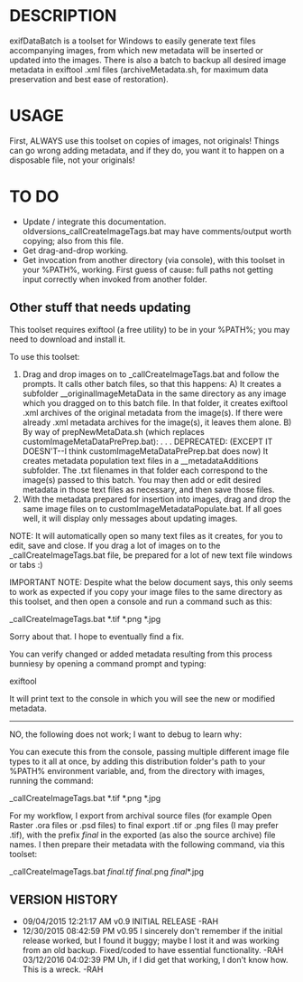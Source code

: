 # DESCRIPTION
exifDataBatch is a toolset for Windows to easily generate text files accompanying images, from which new metadata will be inserted or updated into the images. There is also a batch to backup all desired image metadata in exiftool .xml files (archiveMetadata.sh, for maximum data preservation and best ease of restoration).

# USAGE
First, ALWAYS use this toolset on copies of images, not originals! Things can go wrong adding metadata, and if they do, you want it to happen on a disposable file, not your originals!

# TO DO
- Update / integrate this documentation. oldversions\_callCreateImageTags.bat may have comments/output worth copying; also from this file.
- Get drag-and-drop working.
- Get invocation from another directory (via console), with this toolset in your %PATH%, working. First guess of cause: full paths not getting input correctly when invoked from another folder.

## Other stuff that needs updating

This toolset requires exiftool (a free utility) to be in your %PATH%; you may need to download and install it.

To use this toolset:

1. Drag and drop images on to _callCreateImageTags.bat and follow the prompts. It calls other batch files, so that this happens: A) It creates a subfolder __originalImageMetaData in the same directory as any image which you dragged on to this batch file. In that folder, it creates exiftool .xml archives of the original metadata from the image(s). If there were already .xml metadata archives for the image(s), it leaves them alone. B) By way of prepNewMetaData.sh (which replaces customImageMetaDataPrePrep.bat): . . . DEPRECATED: (EXCEPT IT DOESN'T--I think customImageMetaDataPrePrep.bat does now) It creates metadata population text files in a __metadataAdditions subfolder. The .txt filenames in that folder each correspond to the image(s) passed to this batch. You may then add or edit desired metadata in those text files as necessary, and then save those files.
2. With the metadata prepared for insertion into images, drag and drop the same image files on to customImageMetadataPopulate.bat. If all goes well, it will display only messages about updating images. 

NOTE: It will automatically open so many text files as it creates, for you to edit, save and close. If you drag a lot of images on to the _callCreateImageTags.bat file, be prepared for a lot of new text file windows or tabs :)

IMPORTANT NOTE: Despite what the below document says, this only seems to work as expected if you copy your image files to the same directory as this toolset, and then open a console and run a command such as this:

_callCreateImageTags.bat *.tif *.png *.jpg

Sorry about that. I hope to eventually find a fix.

You can verify changed or added metadata resulting from this process bunniesy by opening a command prompt and typing:

exiftool <image file name>

It will print text to the console in which you will see the new or modified metadata.

----
NO, the following does not work; I want to debug to learn why:

You can execute this from the console, passing multiple different image file types to it all at once, by adding this distribution folder's path to your %PATH% environment variable, and, from the directory with images, running the command:

_callCreateImageTags.bat *.tif *.png *.jpg

For my workflow, I export from archival source files (for example Open Raster .ora files or .psd files) to final export .tif or .png files (I may prefer .tif), with the prefix _final_ in the exported (as also the source archive) file names. I then prepare their metadata with the following command, via this toolset:

_callCreateImageTags.bat _final_*.tif _final_*.png _final_*.jpg

## VERSION HISTORY
- 09/04/2015 12:21:17 AM v0.9 INITIAL RELEASE -RAH
- 12/30/2015 08:42:59 PM v0.95 I sincerely don't remember if the initial release worked, but I found it buggy; maybe I lost it and was working from an old backup. Fixed/coded to have essential functionality. -RAH
03/12/2016 04:02:39 PM Uh, if I did get that working, I don't know how. This is a wreck. -RAH